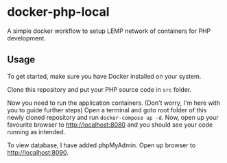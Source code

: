 # docker-php-local
A simple docker workflow to setup LEMP network of containers for PHP development.

## Usage
To get started, make sure you have Docker installed on your system.

Clone this repository and put your PHP source code in `src` folder.

Now you need to run the application containers. (Don't worry, I'm here with you to guide further steps)
Open a terminal and goto root folder of this newly cloned repository and run `docker-compose up -d`.
Now, open up your favourite browser to [http://localhost:8080](http://localhost:8080) and you should see your code running as intended.

To view database, I have added phpMyAdmin. Open up browser to [http://localhost:8090](http://localhost:8090).
